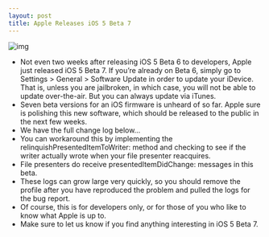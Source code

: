 ```yaml
---
layout: post
title: Apple Releases iOS 5 Beta 7
---
```

![img](http://media.idownloadblog.com/wp-content/uploads/2011/08/iOS-5-beta-7.jpeg)
* Not even two weeks after releasing iOS 5 Beta 6 to developers, Apple just released iOS 5 Beta 7. If you’re already on Beta 6, simply go to Settings > General > Software Update in order to update your iDevice. That is, unless you are jailbroken, in which case, you will not be able to update over-the-air. But you can always update via iTunes.
* Seven beta versions for an iOS firmware is unheard of so far. Apple sure is polishing this new software, which should be released to the public in the next few weeks.
* We have the full change log below…
* You can workaround this by implementing the relinquishPresentedItemToWriter: method and checking to see if the writer actually wrote when your file presenter reacquires.
* File presenters do receive presentedItemDidChange: messages in this beta.
* These logs can grow large very quickly, so you should remove the profile after you have reproduced the problem and pulled the logs for the bug report.
* Of course, this is for developers only, or for those of you who like to know what Apple is up to.
* Make sure to let us know if you find anything interesting in iOS 5 Beta 7.

